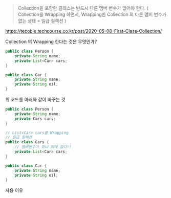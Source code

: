> Collection을 포함한 클래스는 반드시 다른 멤버 변수가 없어야 한다.
   ( Collection을 Wrapping 하면서, Wrapping한 Collection 외 다른 멤버 변수가 없는 상태 = 일급 컬렉션 ) 
   
https://tecoble.techcourse.co.kr/post/2020-05-08-First-Class-Collection/

Collection 의 Wrapping 한다는 것은 무엇인가? 
```java
public class Person {
    private String name;
    private List<Car> cars;
}

public class Car {
    private String name;
    private String oil;
}
```

위 코드를 아래와 같이 바꾸는 것 

```java
public class Person {
    private String name;
    private Cars cars;
}

// List<Car> cars를 Wrapping
// 일급 컬렉션
public class Cars {
    // 멤버변수가 하나 밖에 없다!!
    private List<Car> cars;
}

public class Car {
    private String name;
    private String oil;
}
```

사용 이유


